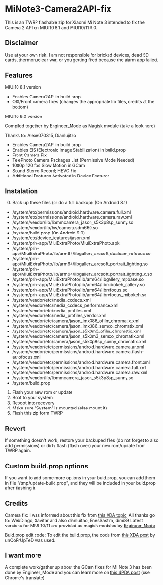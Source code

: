 # MiNote3-Camera2API-fix
This is an TWRP flashable zip for Xiaomi Mi Note 3 intended to fix the Camera 2 API on MIUI10 8.1 and MIUI10/11 9.0.

## Disclaimer
Use at your own risk. I am not responsible for bricked devices, dead SD cards, thermonuclear war, or you getting fired because the alarm app failed.

## Features
MIUI10 8.1 version
- Enables Camera2API in build.prop
- OIS/Front camera fixes (changes the appropriate lib files, credits at the bottom)

MIUI10 9.0 version

Compiled together by Engineer_Mode as Magisk module (take a look here)

Thanks to: Alexe070315, Dianlujitao
- Enables Camera2API in build.prop
- Enables EIS (Electronic image Stabilization) in build.prop
- Front Camera Fix
- TelePhoto Camera Packages List (Permissive Mode Needed)
- 1080p 120 fps Slow Motion in GCam
- Sound Stereo Record; HEVC Fix
- Additional Features Activated in Device Features

## Instalation
0. Back up these files (or do a full backup):
(On Android 8.1)
- /system/etc/permissions/android.hardware.camera.full.xml
- /system/etc/permissions/android.hardware.camera.raw.xml
- /system/vendor/lib/libmmcamera_jason_s5k3p8sp_sunny.so
- /system/vendor/lib/hw/camera.sdm660.so
- /system/build.prop
(On Android 9.0)
- /system/etc/device_features/jason.xml
- /system/priv-app/MiuiExtraPhoto/MiuiExtraPhoto.apk
- /system/priv-app/MiuiExtraPhoto/lib/arm64/libgallery_arcsoft_dualcam_refocus.so
- /system/priv-app/MiuiExtraPhoto/lib/arm64/libgallery_arcsoft_portrait_lighting.so
- /system/priv-app/MiuiExtraPhoto/lib/arm64/libgallery_arcsoft_portrait_lighting_c.so
- /system/priv-app/MiuiExtraPhoto/lib/arm64/libgallery_mpbase.so
- /system/priv-app/MiuiExtraPhoto/lib/arm64/libmibokeh_gallery.so
- /system/priv-app/MiuiExtraPhoto/lib/arm64/librefocus.so
- /system/priv-app/MiuiExtraPhoto/lib/arm64/librefocus_mibokeh.so
- /system/vendor/etc/media_codecs.xml
- /system/vendor/etc/media_codecs_performance.xml
- /system/vendor/etc/media_profiles.xml
- /system/vendor/etc/media_profiles_vendor.xml
- /system/vendor/etc/camera/jason_imx386_ofilm_chromatix.xml
- /system/vendor/etc/camera/jason_imx386_semco_chromatix.xml
- /system/vendor/etc/camera/jason_s5k3m3_ofilm_chromatix.xml
- /system/vendor/etc/camera/jason_s5k3m3_semco_chromatix.xml
- /system/vendor/etc/camera/jason_s5k3p8sp_sunny_chromatix.xml
- /system/vendor/etc/permissions/android.hardware.camera.ar.xml
- /system/vendor/etc/permissions/android.hardware.camera.flash-autofocus.xml
- /system/vendor/etc/permissions/android.hardware.camera.front.xml
- /system/vendor/etc/permissions/android.hardware.camera.full.xml
- /system/vendor/etc/permissions/android.hardware.camera.raw.xml
- /system/vendor/lib/libmmcamera_jason_s5k3p8sp_sunny.so
- /system/build.prop
1. Flash your new rom or update
2. Boot to your system
3. Reboot into recovery
4. Make sure "System" is mounted (else mount it)
5. Flash this zip form TWRP

## Revert
If something doesn't work, restore your backuped files (do not forget to also add permissions) or dirty flash (flash over) your new rom/update from TWRP again.

## Custom build.prop options
If you want to add some more options in your buid.prop, you can add them in file "/tmp/update-build.prop", and they will be included in your buid.prop after flashing it.

## Credits
Camera fix: I was informed about this fix from [this XDA topic](https://forum.xda-developers.com/mi-note-3/how-to/google-camera-how-to-mi-note-3-t3757049). All thanks go to: WebDingo, Savitar and also dianluitao, EnesSastim, dimi89
Latest versions for MIUI 10/11 are provided as magisk modules by [Engineer_Mode](http://4pda.ru/forum/index.php?showtopic=878111&st=3460#entry83639600)

Buid.prop edit code: To edit the build.prop, the code from [this XDA post](https://forum.xda-developers.com/showpost.php?p=19093919&postcount=20) by unCoRrUpTeD was used.

## I want more
A complete work/gather up about the GCam fixes for Mi Note 3 has been done by Engineer_Mode and you can learn more on [this 4PDA post](http://4pda.ru/forum/index.php?showtopic=878111&st=3460#entry83639600) (use Chrome's translate)
